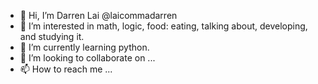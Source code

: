 - 👋 Hi, I’m Darren Lai @laicommadarren
- 👀 I’m interested in math, logic, food: eating, talking about, developing, and studying it.
- 🌱 I’m currently learning python.
- 💞️ I’m looking to collaborate on ...
- 📫 How to reach me ...

<!---
laicommadarren/laicommadarren is a ✨ special ✨ repository because its `README.md` (this file) appears on your GitHub profile.
You can click the Preview link to take a look at your changes.
--->
